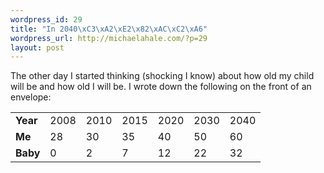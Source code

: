 ```yaml
--- 
wordpress_id: 29
title: "In 2040\xC3\xA2\xE2\x82\xAC\xC2\xA6"
wordpress_url: http://michaelahale.com/?p=29
layout: post
---
```

<style>.header {font-weight:bold}</style>
The other day I started thinking (shocking I know) about how old my child will be and how old I will be. I wrote down the following on the front of an envelope:
<table>
 <tr><td class="header">Year</td><td>2008</td><td>2010</td><td>2015</td><td>2020</td><td>2030</td><td>2040</td></tr>
 <tr><td class="header">Me</td><td>28</td><td>30</td><td>35</td><td>40</td><td>50</td><td>60</td></tr>
 <tr><td class="header">Baby</td><td>0</td><td>2</td><td>7</td><td>12</td><td>22</td><td>32</td></tr>
</table>
